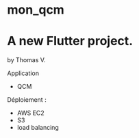 # mon_qcm

# A new Flutter project.
by Thomas V.

Application 
- QCM

Déploiement : 
- AWS EC2
- S3
- load balancing 


